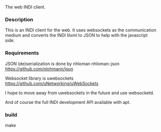 The web INDI client. 


### Description ###
This is an INDI client for the web. 
It uses websockets as the communication medium and
converts the INDI lilxml to JSON to help with the javascript
side. 


### Requirements ####
JSON (de)serialization is done by nhloman
nhloman::json <https://github.com/nlohmann/json>


Websocket  library is uwebsockets
<https://github.com/uNetworking/uWebSockets>

I hope to move away from uwebsockets in the future
and use websocketd. 


And of course the full INDI development API available with apt. 


### build ###
make
